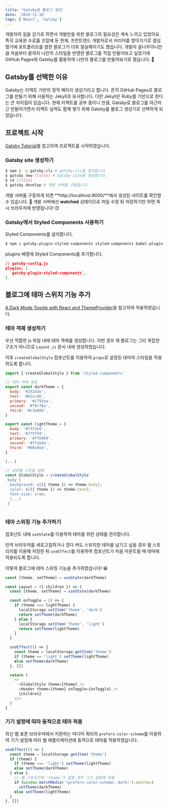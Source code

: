 ```yaml
---
title: 'Gatsby로 블로그 생성'
date: '2019-11-10'
tags: ['React', 'Gatsby']
---
```


개발자의 길을 걷기로 하면서 개발만을 위한 블로그의 필요성은 계속 느끼고 있었어요. 특히 교육원 수료를 코앞에 둔 현재, 프런트엔드 개발자로서 커리어를 쌓아가기로 결심했기에 포트폴리오를 겸한 블로그가 더욱 절실해지기도 했습니다. 개발자 꿈나무이니만큼 처음부터 끝까지 나만의 스타일을 반영한 블로그를 직접 만들어보고 싶었기에 GitHub Pages와 Gatsby를 활용하여 나만의 블로그를 만들어보기로 했습니다. 👏

## Gatsby를 선택한 이유

Gatsby는 리액트 기반의 정적 페이지 생성기라고 합니다. 흔히 GitHub Pages로 블로그를 만들기 위해 사용하는 Jekyll과 유사합니다. 다만 Jekyll은 Ruby를 기반으로 한다는 큰 차이점이 있습니다. 현재 리액트를 공부 중이니 만큼, Gatsby로 블로그를 차근차근 만들어가면서 리액트 실력도 함께 쌓기 위해 Gatsby를 블로그 생성기로 선택하게 되었습니다.

## 프로젝트 시작

[Gatsby Tutorial](https://www.gatsbyjs.org/tutorial/part-zero/)를 참고하여 프로젝트를 시작하였습니다.

### Gatsby site 생성하기

```bash
$ npm i -g gatsby-cli # gatsby-cli을 설치합니다.
$ gatsby new [title] # Gatsby site를 생성합니다.
$ cd [title]
$ gatsby develop # 개발 서버를 구동합니다.
```

개발 서버를 구동하게 되면 **http://localhost:8000/**에서 생성된 사이트를 확인할 수 있습니다. 👀 개발 서버에선 **watched** 상태이므로 파일 수정 뒤 저장하기만 하면 즉시 브라우저에 반영됩니다! 😊

### Gatsby에서 Styled Components 사용하기

Styled Components를 설치합니다.

```bash
$ npm i gatsby-plugin-styled-components styled-components babel-plugin-styled-components
```

plugins 배열에 Styled Components를 추가합니다.

```json
// gatsby-config.js
plugins: [
  `gatsby-plugin-styled-components`,
]
```

## 블로그에 테마 스위치 기능 추가

[A Dark Mode Toggle with React and ThemeProvider](https://css-tricks.com/a-dark-mode-toggle-with-react-and-themeprovider/)을 참고하여 적용하였습니다.

### 테마 객체 생성하기

우선 적합한 js 파일 내에 테마 객체를 생성합니다. 이번 경우 제 블로그는 그리 복잡한 구조가 아니므로 `Layout.js` 문서 내에 생성하였습니다.

이후 `createGlobalStyle` 컴포넌트를 이용하여 `props`로 설정된 테마의 스타일을 적용하도록 합니다.

```javascript
import { createGlobalStyle } from 'styled-components'

// 테마 객체 생성
export const darkTheme = {
  body: '#292d3e',
  text: '#b2ccd6',
  primary: '#c792ea',
  second: '#f9c76a',
  third: '#c3e88d',
}

export const lightTheme = {
  body: '#f3f2e9',
  text: '#775f59',
  primary: '#ff6969',
  second: '#f7a54a',
  third: '#98c05d',
}

(...)

// 글로벌 스타일 설정
const GlobalStyle = createGlobalStyle`
 body {
  background: ${({ theme }) => theme.body};
  color: ${({ theme }) => theme.text};
  font-size: 1rem;
  (...)
 }
`
```

### 테마 스위칭 기능 추가하기

컴포넌트 내에 `useState`를 이용하여 테마를 위한 상태를 관리합니다.

만약 브라우저를 새로고침하거나 껐다 켜도 스위치한 테마를 남기고 싶을 경우 웹 스토리지를 이용해 저장한 뒤 `useEffect`를 이용하여 컴포넌트가 처음 마운트될 때 테마에 적용되도록 합니다.

이렇게 블로그에 테마 스위칭 기능을 추가하였습니다! 😁

```javascript
const [theme, setTheme] = useState(darkTheme)

const Layout = ({ children }) => {
  const [theme, setTheme] = useState(darkTheme)

  const onToggle = () => {
    if (theme === lightTheme) {
      localStorage.setItem('theme', 'dark')
      return setTheme(darkTheme)
    } else {
      localStorage.setItem('theme', 'light')
      return setTheme(lightTheme)
    }
  }

  useEffect(() => {
    const theme = localStorage.getItem('theme')
    if (theme == 'light') setTheme(lightTheme)
    else setTheme(darkTheme)
  }, [])

  return (
    <>
      <GlobalStyle theme={theme} />
      <Header theme={theme} onToggle={onToggle} />
      {children}
    </>
  )
}
```

### 기기 설정에 따라 동적으로 테마 적용

최신 웹 표준 브라우저에서 지원하는 미디어 쿼리의 `prefers-color-scheme`를 이용하여 기기 설정에 따라 웹 애플리케이션에 동적으로 테마를 적용하였습니다.

```javascript
useEffect(() => {
  const theme = localStorage.getItem('theme')
  if (theme) {
    if (theme === 'light') setTheme(lightTheme)
    else setTheme(darkTheme)
  } else {
    // 웹 스토리지에 'theme'가 없을 경우 기기 설정에 따름
    if (window.matchMedia('(prefers-color-scheme: dark)').matches)
      setTheme(darkTheme)
    else setTheme(lightTheme)
  }
}, [])
```
